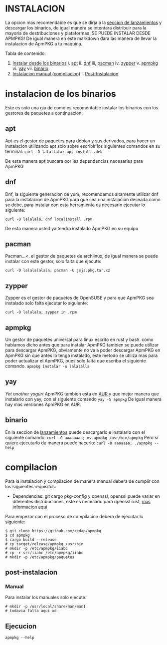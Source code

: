 # INSTALACION

La opcion mas recomendable es que se dirja a la [seccion de lanzamientos]() y descargar los binarios, de igual manera se intentara distribuir para la mayoria de destribuciones y plataformas ¡SE PUEDE INSTALAR DESDE APMPKG! De igual manera en este markdown dara las manera de llevar la instalacion de ApmPKG a tu maquina.

Tabla de contenido:
1. [Instalar desde los binarios](#instalacion-de-los-binarios)
	i. [apt](#apt)
	ii. [dnf](#dnf)
	iii, [pacman](#pacman)
	iv. [zypper](#zypper)
	v. [apmpkg](#apmpkg)
	vi. [yay](#yay)
	vii. [binario](#binario)
2. [Instalacion manual (compilacion)](#compilacion)
	i. [Post-Instalacion](#post-instalacion)

# instalacion de los binarios
Este es solo una gia de como es recomentable instalar los binarios con los gestores de paquetes a continuacion:

## apt
Apt es el gestor de paquetes para debian y sus derivados, para hacer un instalacion utilizando apt solo sobre escribir los siguientes comandos en su terminal:
`curl -O lalallala; apt install .deb`

De esta manera apt buscara por las dependencias necesarias para ApmPKG

## dnf
Dnf, la siguiente generacion de yum, recomendamos altamente utilizar dnf para la instalacion de ApmPKG para que sea una instalacion deseada como se debe, para instalar con esta herramienta es necesario ejecutar lo siguiente:

`curl -O lalalala; dnf localinstall .rpm`

De esta manera usted ya tendra instalado ApmPKG en su equipo

## pacman
Pacman...<. el gestor de paquetes de archlinux, de igual manera se puede instalar con este gestor, solo falta que ejecute:

`curl -O lalalalalala; pacman -U jsjs.pkg.tar.xz`

## zypper
Zypper es el gestor de paquetes de OpenSUSE y para que ApmPKG sea instalado solo falta ejecutar lo siguiente:

`curl -O lalalala; zypper in .rpm`

## apmpkg
Un gestor de paquetes universal para linux escrito en rust y bash. como habiamos dicho antes que para instalar ApmPKG tambien se puede utilizar para descargar ApmPKG, obviamente no va a poder descargar ApmPKG en ApmPKG sin que antes lo tenga instalado, este metodo se utiliza mas para poder actualizar el ApmPKG, pues solo falta que escriba el siguiente comando.
`apmpkg instalar -u lalalalla`

## yay
*Yet another yogurt* ApmPKG tambien esta en [AUR](aur.archlinux.org) y que mejor manera que instalarlo con yay, con el siguiente comando
`yay -S apmpkg`
De igual manera hay mas versiones ApmPKG en AUR.

## binario
En la seccion de [lanzamientos]() puede descargarlo e instalarlo con el siguiente comando:
`curl -O aaaaaaaa; mv apmpkg /usr/bin/apmpkg`
Pero si quiere ejecutarlo de manera <portable> puede hacerlo:
`curl -O aaaaaaa; ./apmpkg --help`


# compilacion

Para la instalacion y compilacion de manera manual debera de cumplir con los siguientes requisitos:

- Dependencias: git cargo pkg-config y openssl, openssl puede variar en diferentes distribuciones, este es necesario para openssl rust, [mas informacion aqui](https://docs.rs/openssl/0.10.33/openssl/index.html#automatic)

Para empezar con el proceso de compilacion debera de ejecutar lo siguiente:

```
$ git clone https://github.com/kedap/apmpkg
$ cd apmpkg
$ cargo build --release
# cp target/release/apmpkg /usr/bin
# mkdir -p /etc/apmpkg/iiabc
# cp -r src/iiabc /etc/apmpkg/iiabc
# mkdir -p /etc/apmpkg/paquetes
```
## post-instalacion
### Manual
Para instalar los manuales solo ejecute:
```
# mkdir -p /usr/local/share/man/man1
# todavia falta aqui xd
```
## Ejecucion
`apmpkg --help`